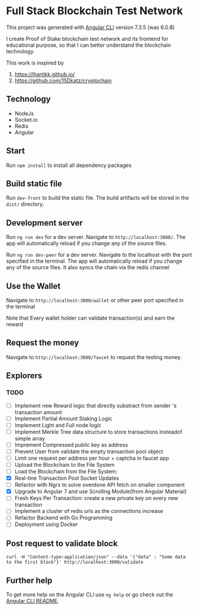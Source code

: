 # Full Stack Blockchain Test Network

This project was generated with [Angular CLI](https://github.com/angular/angular-cli) version 7.3.5 (was 6.0.8)

I create Proof of Stake blockchain test network and its frontend for educational purpose, so that I can better understand the blockchain technology.

This work is inspired by
1) https://lhartikk.github.io/ 
2) https://github.com/15Dkatz/cryptochain

## Technology
- NodeJs
- Socket.io
- Redis
- Angular


## Start

Run `npm install` to install all dependency packages


## Build static file

Run `dev-front` to build the static file. The build artifacts will be stored in the `dist/` directory.

## Development server

Run `ng run dev` for a dev server. Navigate to `http://localhost:3000/`. The app will automatically reload if you change any of the source files.

Run `ng run dev-peer` for a dev server. Navigate to the localhost with the port specified in the terminal. The app will automatically reload if you change any of the source files. It also syncs the chain via the redis channel

## Use the Wallet

 Navigate to `http://localhost:3000/wallet` or other peer port specified in the terminal

 Note that Every wallet holder can validate transaction(s) and earn the reward

 ## Request the money

 Navigate to `http://localhost:3000/faucet` to request the testing money.

 ## Explorers

 ### TODO

- [ ] Implement new Reward logic that directly substract from sender 's transaction amount
- [ ] Implement Partial Amount Staking Logic
- [ ] Implement Light and Full node logic
- [ ] Implement Merkle Tree data structure to store transactions insteadof simple array
- [ ] Imprement Compressed public key as address
- [ ] Prevent User from validate the empty transaction pool object
- [ ] Limit one request per address per hour + captcha in faucet app
- [ ] Upload the Blockchain to the File System
- [ ] Load the Blockchain from the File System:
- [x] Real-tine Transaction Pool Socket Updates
- [ ] Refactor with Ngrx to solve overdone API fetch on smaller component
- [X] Upgrade to Angular 7 and use Scrolling Module(from Angular Material)
- [ ] Fresh Keys Per Transaction: create a new private key on every new transaction
- [ ] Implement a cluster of redis urls as the connections increase
- [ ] Refactor Backend with Go Programming
- [ ] Deployment using Docker

## Post request to validate block
```
curl -H "Content-type:application/json" --data '{"data" : "Some data to the first block"}' http://localhost:3000/validate
```

## Further help

To get more help on the Angular CLI use `ng help` or go check out the [Angular CLI README](https://github.com/angular/angular-cli/blob/master/README.md).
